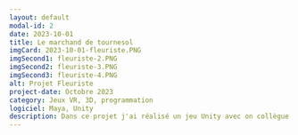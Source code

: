 ```yaml
---
layout: default
modal-id: 2
date: 2023-10-01
title: Le marchand de tournesol
imgCard: 2023-10-01-fleuriste.PNG
imgSecond1: fleuriste-2.PNG
imgSecond2: fleuriste-3.PNG
imgSecond3: fleuriste-4.PNG
alt: Projet Fleuriste
project-date: Octobre 2023
category: Jeux VR, 3D, programmation
logiciel: Maya, Unity
description: Dans ce projet j'ai réalisé un jeu Unity avec on collègue dans lequel une série de clients rentre dans le magasin pour passer une commande. la commande était un bouquet composer de 5 fleurs aléatoire, le joueur devait ensuite récupérer les bonnes fleurs dans le magasin pour les ajouter à son bouquet et le donner au client. Dans ce projet j'ai réalisé tout le décor extérieur, ainsi que certains objets a l'intérieur comme le comptoir, les étagères, les pots de fleurs et la caisse enregistreuse.
---
```

